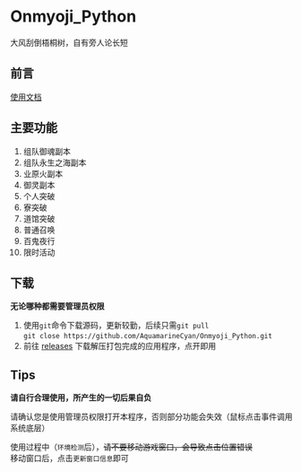 # Onmyoji_Python

大风刮倒梧桐树，自有旁人论长短

## 前言

[使用文档](https://github.com/AquamarineCyan/Onmyoji_Python/wiki)

## 主要功能
1. 组队御魂副本
2. 组队永生之海副本
3. 业原火副本
4. 御灵副本
5. 个人突破
6. 寮突破
7. 道馆突破
8. 普通召唤
9. 百鬼夜行
10. 限时活动

## 下载  

**无论哪种都需要管理员权限**
1. 使用`git`命令下载源码，更新较勤，后续只需`git pull`  
   ``git close https://github.com/AquamarineCyan/Onmyoji_Python.git``
2. 前往 [releases](https://github.com/AquamarineCyan/Onmyoji_Python/releases) 下载解压打包完成的应用程序，点开即用

## Tips

**请自行合理使用，所产生的一切后果自负**

请确认您是使用管理员权限打开本程序，否则部分功能会失效（鼠标点击事件调用系统底层）

使用过程中（`环境检测`后），~~请不要移动游戏窗口，会导致点击位置错误~~  
移动窗口后，点击`更新窗口信息`即可
